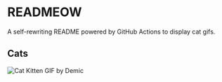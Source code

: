 # READMEOW

A self-rewriting README powered by GitHub Actions to display cat gifs.

## Cats

![Cat Kitten GIF by Demic](https://media2.giphy.com/media/3oriO0OEd9QIDdllqo/200.gif?cid=9acd02dat8g1wlfaleqr8vt57aw0yb9e2166pfbnqo1lfoal&ep=v1_gifs_search&rid=200.gif&ct=g)
